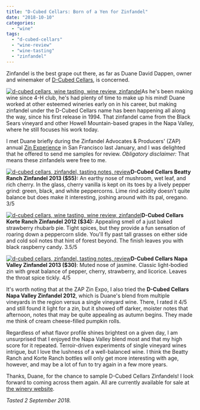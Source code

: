 ```yaml
---
title: "D-Cubed Cellars: Born of a Yen for Zinfandel"
date: "2018-10-10"
categories: 
  - "wine"
tags: 
  - "d-cubed-cellars"
  - "wine-review"
  - "wine-tasting"
  - "zinfandel"
---
```


Zinfandel is the best grape out there, as far as Duane David Dappen, owner and winemaker of [D-Cubed Cellars](https://www.dcubedcellars.com/), is concerned.

[![d-cubed cellars, wine tasting, wine review, zinfandel](http://s3.amazonaws.com/thegourmez-wpmedia/2018/09/DCubed-04-500x451.jpg)](http://s3.amazonaws.com/thegourmez-wpmedia/2018/09/DCubed-04.jpg)As he's been making wine since 4-H club, he's had plenty of time to make up his mind! Duane worked at other esteemed wineries early on in his career, but making zinfandel under the D-Cubed Cellars name has been happening all along the way, since his first release in 1994. That zinfandel came from the Black Sears vineyard and other Howell Mountain-based grapes in the Napa Valley, where he still focuses his work today.

I met Duane briefly during the Zinfandel Advocates & Producers' (ZAP) annual [Zin Experience](http://thegourmez.com/the-zinfandel-experience-zap) in San Francisco last January, and I was delighted that he offered to send me samples for review. _Obligatory disclaimer:_ That means these zinfandels were free to me.

[![d-cubed cellars, zinfandel, tasting notes, review](http://s3.amazonaws.com/thegourmez-wpmedia/2018/09/DCubed-01-363x500.jpg)](http://s3.amazonaws.com/thegourmez-wpmedia/2018/09/DCubed-01.jpg)**D-Cubed Cellars Beatty Ranch Zinfandel 2013 ($55):** An earthy nose of mushroom, wet leaf, and rich cherry. In the glass, cherry vanilla is kept on its toes by a lively pepper grind: green, black, and white peppercorns. Lime rind acidity doesn't quite balance but does make it interesting, joshing around with its pal, oregano. 3/5

[![d-cubed cellars, wine tasting, wine review, zinfandel](http://s3.amazonaws.com/thegourmez-wpmedia/2018/09/DCubed-05-500x489.jpg)](http://s3.amazonaws.com/thegourmez-wpmedia/2018/09/DCubed-05.jpg)**D-Cubed Cellars Korte Ranch Zinfandel 2012 ($34):** Appealing smell of a just baked strawberry rhubarb pie. Tight spices, but they provide a fun sensation of roaring down a peppercorn slide. You'll fly past tall grasses on either side and cold soil notes that hint of forest beyond. The finish leaves you with black raspberry candy. 3.5/5

[![d-cubed cellars, zinfandel, tasting notes, review](http://s3.amazonaws.com/thegourmez-wpmedia/2018/09/DCubed-03-336x500.jpg)](http://s3.amazonaws.com/thegourmez-wpmedia/2018/09/DCubed-03.jpg)**D-Cubed Cellars Napa Valley Zinfandel 2013 ($30)**: Muted nose of jasmine. Classic light-bodied zin with great balance of pepper, cherry, strawberry, and licorice. Leaves the throat spice tickly. 4/5

It's worth noting that at the ZAP Zin Expo, I also tried the **D-Cubed Cellars Napa Valley Zinfandel 2012**, which is Duane's blend from multiple vineyards in the region versus a single vineyard wine. There, I rated it 4/5 and still found it light for a zin, but it showed off darker, moister notes that afternoon, notes that may be quite appealing as autumn begins. They made me think of cream cheese-filled pumpkin rolls.

Regardless of what flavor profile shines brightest on a given day, I am unsurprised that I enjoyed the Napa Valley blend most and that my high score for it repeated. Terroir-driven experiments of single vineyard wines intrigue, but I love the lushness of a well-balanced wine. I think the Beatty Ranch and Korte Ranch bottles will only get more interesting with age, however, and may be a lot of fun to try again in a few more years.

Thanks, Duane, for the chance to sample D-Cubed Cellars Zinfandels! I look forward to coming across them again. All are currently available for sale at [the winery website](https://www.dcubedcellars.com/store/index.cfm?fuseaction=view&category_id=1).

_Tasted 2 September 2018._
